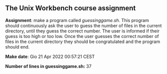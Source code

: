 ## The Unix Workbench course assignment

**Assignment**: make a program called *guessinggame.sh*.
This program should continuously ask the user to guess the number of files
in the current directory, until they guess the correct number.
The user is informed if their guess is too high or too low.
Once the user guesses the correct number of files in the current directory
they should be congratulated and the program should end.

**Make date**: 
Gio 21 Apr 2022 00:57:21 CEST

**Number of lines in guessinggame.sh:** 
37
